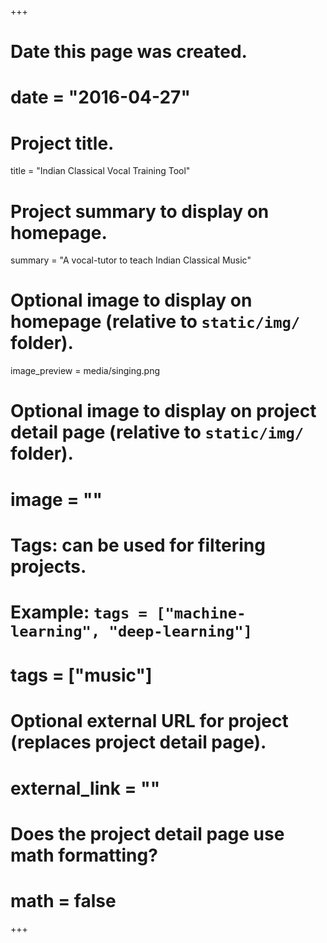 +++
# Date this page was created.
# date = "2016-04-27"

# Project title.
title = "Indian Classical Vocal Training Tool"

# Project summary to display on homepage.
summary = "A vocal-tutor to teach Indian Classical Music"

# Optional image to display on homepage (relative to `static/img/` folder).
image_preview = media/singing.png

# Optional image to display on project detail page (relative to `static/img/` folder).
# image = ""

# Tags: can be used for filtering projects.
# Example: `tags = ["machine-learning", "deep-learning"]`
# tags = ["music"]

# Optional external URL for project (replaces project detail page).
# external_link = ""

# Does the project detail page use math formatting?
# math = false

+++
